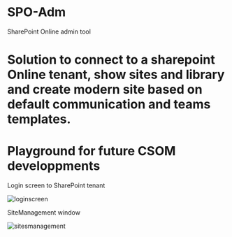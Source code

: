 # SPO-Adm
SharePoint Online admin tool

# Solution to connect to a sharepoint Online tenant, show sites and library and create modern site based on default communication and teams templates.

# Playground for future CSOM developpments

Login screen to SharePoint tenant

![loginscreen](https://user-images.githubusercontent.com/32102379/46904806-66f80700-ceea-11e8-9c2c-c7af617deffa.png)


SiteManagement window

![sitesmanagement](https://user-images.githubusercontent.com/32102379/46904822-a6265800-ceea-11e8-8cc2-0f2a0e5dba05.png)
